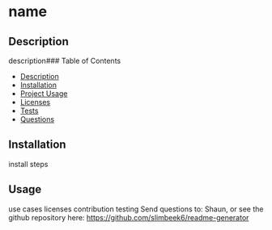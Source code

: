 # name
## Description
description### Table of Contents 
 <!--ts--> 
* [Description](#description) 
 * [Installation](#installation) 
 * [Project Usage](#usage) 
 * [Licenses](#licenses) 
 * [Tests](#tests) 
 * [Questions](#questions)
 <!--te-->
## Installation 
 install steps
## Usage 
 use cases
licenses
contribution
testing
Send questions to: Shaun, or see the github repository here: https://github.com/slimbeek6/readme-generator